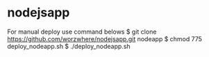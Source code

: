 # nodejsapp

For manual deploy use command belows
$ git clone https://github.com/worzwhere/nodejsapp.git nodeapp
$ chmod 775 deploy_nodeapp.sh
$ ./deploy_nodeapp.sh

